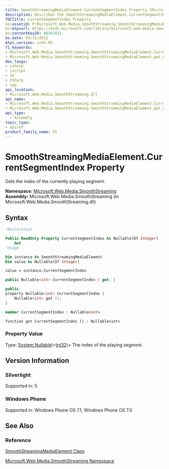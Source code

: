 ```yaml
---
title: SmoothStreamingMediaElement.CurrentSegmentIndex Property (Microsoft.Web.Media.SmoothStreaming)
description: Describes the SmoothStreamingMediaElement.CurrentSegmentIndex property and provides the property's syntax and version information.
TOCTitle: CurrentSegmentIndex Property
ms:assetid: P:Microsoft.Web.Media.SmoothStreaming.SmoothStreamingMediaElement.CurrentSegmentIndex
ms:mtpsurl: https://msdn.microsoft.com/library/microsoft.web.media.smoothstreaming.smoothstreamingmediaelement.currentsegmentindex(v=VS.95)
ms:contentKeyID: 46307821
ms.date: 05/31/2012
mtps_version: v=VS.95
f1_keywords:
- Microsoft.Web.Media.SmoothStreaming.SmoothStreamingMediaElement.CurrentSegmentIndex
- Microsoft.Web.Media.SmoothStreaming.SmoothStreamingMediaElement.get_CurrentSegmentIndex
dev_langs:
- csharp
- jscript
- vb
- FSharp
- cpp
api_location:
- Microsoft.Web.Media.SmoothStreaming.dll
api_name:
- Microsoft.Web.Media.SmoothStreaming.SmoothStreamingMediaElement.CurrentSegmentIndex
- Microsoft.Web.Media.SmoothStreaming.SmoothStreamingMediaElement.get_CurrentSegmentIndex
api_type:
  - Assembly
topic_type:
- apiref
product_family_name: VS
---
```


# SmoothStreamingMediaElement.CurrentSegmentIndex Property

Gets the index of the currently playing segment.

**Namespace:**  [Microsoft.Web.Media.SmoothStreaming](microsoft-web-media-smoothstreaming-namespace_1.md)  
**Assembly:**  Microsoft.Web.Media.SmoothStreaming (in Microsoft.Web.Media.SmoothStreaming.dll)

## Syntax

```vb
'Declaration

Public ReadOnly Property CurrentSegmentIndex As Nullable(Of Integer)
    Get
'Usage

Dim instance As SmoothStreamingMediaElement
Dim value As Nullable(Of Integer)

value = instance.CurrentSegmentIndex
```

```csharp
public Nullable<int> CurrentSegmentIndex { get; }
```

```cpp
public:
property Nullable<int> CurrentSegmentIndex {
    Nullable<int> get ();
}
```

``` fsharp
member CurrentSegmentIndex : Nullable<int>
```

```jscript
function get CurrentSegmentIndex () : Nullable<int>
```

### Property Value

Type: [System.Nullable](https://msdn.microsoft.com/library/b3h38hb0\(v=vs.95\))\<[Int32](https://msdn.microsoft.com/library/td2s409d\(v=vs.95\))\>  
The index of the playing segment.

## Version Information

### Silverlight

Supported in: 5  

### Windows Phone

Supported in: Windows Phone OS 7.1, Windows Phone OS 7.0  

## See Also

### Reference

[SmoothStreamingMediaElement Class](smoothstreamingmediaelement-class-microsoft-web-media-smoothstreaming_1.md)

[Microsoft.Web.Media.SmoothStreaming Namespace](microsoft-web-media-smoothstreaming-namespace_1.md)

